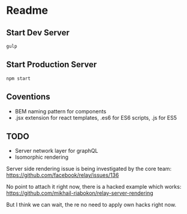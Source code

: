 # Readme
## Start Dev Server
```
gulp
```

## Start Production Server
```
npm start
```


## Coventions
- BEM naming pattern for components
- .jsx extension for react templates, .es6 for ES6 scripts, .js for ES5

## TODO
- Server network layer for graphQL
- Isomorphic rendering

Server side rendering issue is being investigated
by the core team:
https://github.com/facebook/relay/issues/136

No point to attach it right now, there is a hacked example
which works:
https://github.com/mikhail-riabokon/relay-server-rendering

But I think we can wait, the re no need to apply own hacks
right now.
